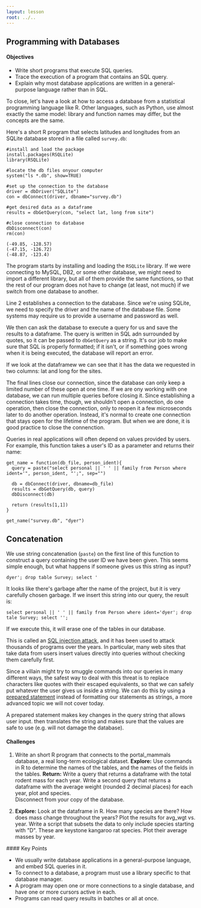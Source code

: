 ```yaml
---
layout: lesson
root: ../..
---
```


## Programming with Databases

#### Objectives
*   Write short programs that execute SQL queries.
*   Trace the execution of a program that contains an SQL query.
*   Explain why most database applications are written in a general-purpose language rather than in SQL.


To close,
let's have a look at how to access a database from
a statistical programming language like R.
Other languages, such as Python, use almost exactly the same model:
library and function names may differ,
but the concepts are the same.

Here's a short R program that selects latitudes and longitudes
from an SQLite database stored in a file called `survey.db`:

<pre class="in"><code>#install and load the package
install.packages(RSQLite)
library(RSQLite)

#locate the db files onyour computer
system("ls *.db", show=TRUE)

#set up the connection to the database
driver = dbDriver("SQLite")
con = dbConnect(driver, dbname="survey.db")

#get desired data as a dataframe
results = dbGetQuery(con, "select lat, long from site")

#close connection to database
dbDisconnect(con)
rm(con)
</code></pre>

<pre class='out'><code>(-49.85, -128.57)
(-47.15, -126.72)
(-48.87, -123.4)
</code></pre>

The program starts by installing and loading the `RSQLite` library.
If we were connecting to MySQL, DB2, or some other database,
we might need to import a different library,
but all of them provide the same functions,
so that the rest of our program does not have to change
(at least, not much)
if we switch from one database to another.

Line 2 establishes a connection to the database.
Since we're using SQLite, we need to specify the driver and the name of the database file.
Some systems may require us to provide a username and password as well.

We then can ask the database to execute a query for us and save the results to a dataframe.
The query is written in SQL adn surrounded by quotes, so it can be passed to `dbGetQuery` as a string.
It's our job to make sure that SQL is properly formatted;
if it isn't,
or if something goes wrong when it is being executed,
the database will report an error.

If we look at the dataframew we can see that it has the data we requested in two columns: lat and long for the sites.

The final lines close our connection,
since the database can only keep a limited number of these open at one time. If we are ony working with one database, we can run multiple queries before closing it. 
Since establishing a connection takes time,
though,
we shouldn't open a connection,
do one operation,
then close the connection,
only to reopen it a few microseconds later to do another operation.
Instead,
it's normal to create one connection that stays open for the lifetime of the program.
But when we are done, it is good practice to close the connenction.

Queries in real applications will often depend on values provided by users.
For example,
this function takes a user's ID as a parameter and returns their name:

<pre class="in"><code>get_name = function(db_file, person_ident){
  query = paste("select personal || ' ' || family from Person where ident='", person_ident, "';", sep="")
  
  db = dbConnect(driver, dbname=db_file)
  results = dbGetQuery(db, query)
  dbDisconnect(db)
  
  return (results[1,1])
}

get_name("survey.db", "dyer")</code></pre>

## Concatenation

We use string concatenation (`paste`) on the first line of this function
to construct a query containing the user ID we have been given.
This seems simple enough,
but what happens if someone gives us this string as input?

~~~
dyer'; drop table Survey; select '
~~~

It looks like there's garbage after the name of the project,
but it is very carefully chosen garbage.
If we insert this string into our query,
the result is:

~~~
select personal || ' ' || family from Person where ident='dyer'; drop tale Survey; select '';
~~~

If we execute this,
it will erase one of the tables in our database.
  
This is called an [SQL injection attack](../../gloss.html#sql-injection-attack),
and it has been used to attack thousands of programs over the years.
In particular,
many web sites that take data from users insert values directly into queries
without checking them carefully first.
  
Since a villain might try to smuggle commands into our queries in many different ways,
the safest way to deal with this threat is
to replace characters like quotes with their escaped equivalents,
so that we can safely put whatever the user gives us inside a string.
We can do this by using a [prepared statement](../../gloss.html#prepared-statement)
instead of formatting our statements as strings, a more advanced topic we will not cover today.

A prepared statement makes key changes in the query string that allows user input. then translates the string and makes sure that the values are safe to use (e.g. will not damage the database).


#### Challenges

1.  Write an short R program that connects to the portal_mammals 	database, a real long-term ecological dataset. 
   **Explore:** Use 	commands in R to determine the names of the tables, and the 	names of the fields in the tables. 
   **Return:** Write a  	query that returns a dataframe with the total rodent mass for each year. 
   Write a second query 	that returns a dataframe with 	the average weight (rounded 2 decimal places) for each year, 	plot and species.  
   Disconnect from 	your copy of the database.

2.  **Explore:** Look at the dataframe in R. How many species are there? How does mass change throughout the years? 
   Plot the	results for avg_wgt vs. year. 
   Write a script that subsets the data to only include species starting with "D". These are keystone kangaroo rat species. 
   Plot their average masses by year.



<div class="keypoints" markdown="1">
</div>
#### Key Points

*   We usually write database applications in a general-purpose language, and embed SQL queries in it.
*   To connect to a database, a program must use a library specific to that database manager.
*   A program may open one or more connections to a single database, and have one or more cursors active in each.
*   Programs can read query results in batches or all at once.
